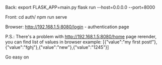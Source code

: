 Back: 
export FLASK_APP=main.py
flask run --host=0.0.0.0 --port=8000

Front:
cd auth/
npm run serve

Browser:
http://192.168.1.5:8080/login - authentication page

P.S.: There's a problem with http://192.168.1.5:8080/home page rerender, you can find list of values in browser
example: [{"value":"my first post!"},{"value":"fghj"},{"value":"new"},{"value":"1245"}]

Go easy on
